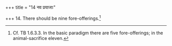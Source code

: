 +++
title = "14 नव प्रयाजाः"

+++
14. There should be nine fore-offerings.[^1]  


[^1]: Cf. TB 1.6.3.3. In the basic paradigm there are five fore-offerings; in the animal-sacrifice eleven.
